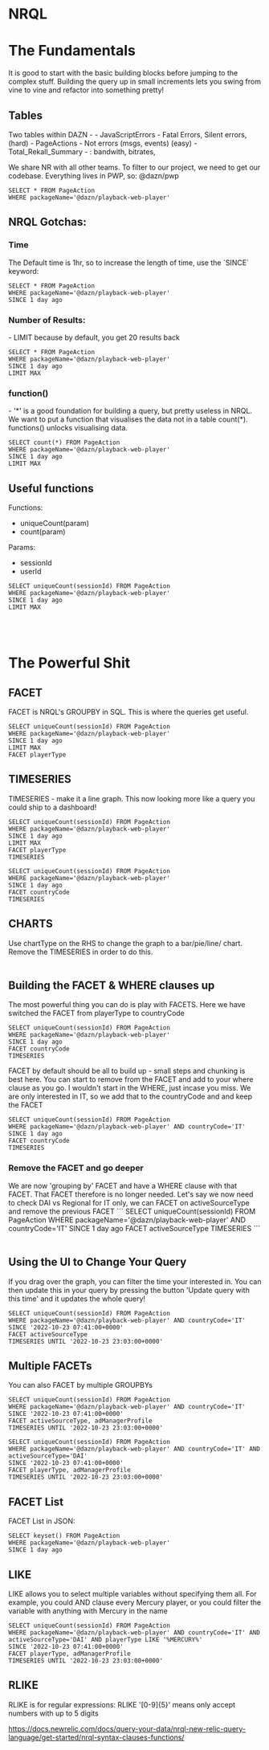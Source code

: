 <h1>NRQL</h1>

<h1>The Fundamentals</h1>
It is good to start with the basic building blocks before jumping to the complex stuff. Building the query up in small increments lets you swing from vine to vine and refactor into something pretty!

<h2>Tables</h2>
Two tables within DAZN - 
- JavaScriptErrors - Fatal Errors, Silent errors, (hard)
- PageActions - Not errors (msgs, events) (easy)
- Total_Rekall_Summary - : bandwith, bitrates, 

We share NR with all other teams. To filter to our project, we need to get our codebase. Everything lives in PWP, so: @dazn/pwp

```
SELECT * FROM PageAction 
WHERE packageName='@dazn/playback-web-player'
```

<h2>NRQL Gotchas:</h2>
<h3>Time</h3>
The Default time is 1hr, so to increase the length of time, use the `SINCE` keyword:

```
SELECT * FROM PageAction 
WHERE packageName='@dazn/playback-web-player' 
SINCE 1 day ago
```

<h3>Number of Results:</h3>
- LIMIT because by default, you get 20 results back

```
SELECT * FROM PageAction 
WHERE packageName='@dazn/playback-web-player' 
SINCE 1 day ago 
LIMIT MAX
```

<h3>function()</h3>
- '*' is a good foundation for building a query, but pretty useless in NRQL. We want to put a function that visualises the data not in a table count(*). functions() unlocks visualising data.

```
SELECT count(*) FROM PageAction 
WHERE packageName='@dazn/playback-web-player' 
SINCE 1 day ago 
LIMIT MAX
```

<h2>Useful functions</h2>

Functions:
- uniqueCount(param)
- count(param)

Params:
- sessionId
- userId

```
SELECT uniqueCount(sessionId) FROM PageAction 
WHERE packageName='@dazn/playback-web-player' 
SINCE 1 day ago 
LIMIT MAX
```

<br/>
<br/>
<h1>The Powerful Shit</h1>

<h2>FACET</h2>
FACET is NRQL's GROUPBY in SQL. This is where the queries get useful.

```
SELECT uniqueCount(sessionId) FROM PageAction 
WHERE packageName='@dazn/playback-web-player' 
SINCE 1 day ago 
LIMIT MAX 
FACET playerType
```

<h2>TIMESERIES</h2>
TIMESERIES - make it a line graph. This now looking more like a query you could ship to a dashboard!

```
SELECT uniqueCount(sessionId) FROM PageAction 
WHERE packageName='@dazn/playback-web-player' 
SINCE 1 day ago 
LIMIT MAX 
FACET playerType 
TIMESERIES 
```

```
SELECT uniqueCount(sessionId) FROM PageAction 
WHERE packageName='@dazn/playback-web-player' 
SINCE 1 day ago 
FACET countryCode
TIMESERIES
```

<h2>CHARTS</h2>
Use chartType on the RHS to change the graph to a bar/pie/line/ chart. Remove the TIMESERIES in order to do this.
<br/>
<br/>

<h2>Building the FACET & WHERE clauses up</h2>
The most powerful thing you can do is play with FACETS.
Here we have switched the FACET from playerType to countryCode

```
SELECT uniqueCount(sessionId) FROM PageAction 
WHERE packageName='@dazn/playback-web-player' 
SINCE 1 day ago 
FACET countryCode
TIMESERIES
```

FACET by default should be all to build up - small steps and chunking is best here. You can start to remove from the FACET and add to your where clause as you go. I wouldn't start in the WHERE, just incase you miss. We are only interested in IT, so we add that to the countryCode and and keep the FACET 

```
SELECT uniqueCount(sessionId) FROM PageAction 
WHERE packageName='@dazn/playback-web-player' AND countryCode='IT'
SINCE 1 day ago 
FACET countryCode
TIMESERIES
```

<h3>Remove the FACET and go deeper</h3>
We are now 'grouping by' FACET and have a WHERE clause with that FACET. That FACET therefore is no longer needed. Let's say we now need to check DAI vs Regional for IT only, we can FACET on activeSourceType and remove the previous FACET
```
SELECT uniqueCount(sessionId) FROM PageAction 
WHERE packageName='@dazn/playback-web-player' AND countryCode='IT'
SINCE 1 day ago 
FACET activeSourceType
TIMESERIES
```

<br/>
<br/>

<h2>Using the UI to Change Your Query</h2>
If you drag over the graph, you can filter the time your interested in. You can then update this in your query  by pressing the button 'Update query with this time' and it updates the whole query!

```
SELECT uniqueCount(sessionId) FROM PageAction 
WHERE packageName='@dazn/playback-web-player' AND countryCode='IT'
SINCE '2022-10-23 07:41:00+0000' 
FACET activeSourceType
TIMESERIES UNTIL '2022-10-23 23:03:00+0000'
```

<h2>Multiple FACETs</h2>
You can also FACET by multiple GROUPBYs

```
SELECT uniqueCount(sessionId) FROM PageAction 
WHERE packageName='@dazn/playback-web-player' AND countryCode='IT'
SINCE '2022-10-23 07:41:00+0000' 
FACET activeSourceType, adManagerProfile 
TIMESERIES UNTIL '2022-10-23 23:03:00+0000'
```

```
SELECT uniqueCount(sessionId) FROM PageAction 
WHERE packageName='@dazn/playback-web-player' AND countryCode='IT' AND activeSourceType='DAI'
SINCE '2022-10-23 07:41:00+0000' 
FACET playerType, adManagerProfile
TIMESERIES UNTIL '2022-10-23 23:03:00+0000'
```


<h2>FACET List</h2>
FACET List in JSON:

```
SELECT keyset() FROM PageAction 
WHERE packageName='@dazn/playback-web-player'
SINCE 1 day ago
```

<h2>LIKE</h2>
LIKE allows you to select multiple variables without specifying them all. For example, you could AND clause every Mercury player, or you could filter the variable with anything with Mercury in the name

```
SELECT uniqueCount(sessionId) FROM PageAction 
WHERE packageName='@dazn/playback-web-player' AND countryCode='IT' AND activeSourceType='DAI' AND playerType LIKE '%MERCURY%'
SINCE '2022-10-23 07:41:00+0000' 
FACET playerType, adManagerProfile
TIMESERIES UNTIL '2022-10-23 23:03:00+0000'
```

<h2>RLIKE</h2>
RLIKE is for regular expressions:
RLIKE '[0-9]{5}' means only accept numbers with up to 5 digits

https://docs.newrelic.com/docs/query-your-data/nrql-new-relic-query-language/get-started/nrql-syntax-clauses-functions/
